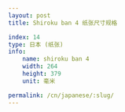 ```yaml
---
layout: post
title: Shiroku ban 4 纸张尺寸规格

index: 14
type: 日本 (纸张)
info:
    name: shiroku ban 4
    width: 264
    height: 379
    unit: 毫米

permalink: /cn/japanese/:slug/
---
```




